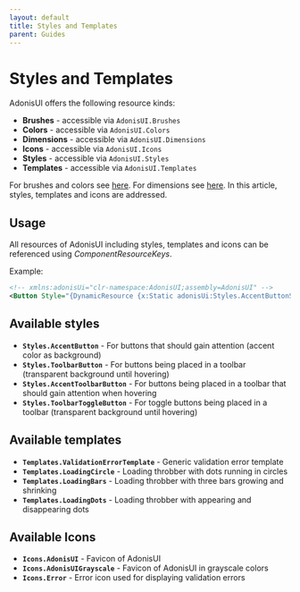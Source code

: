 ```yaml
---
layout: default
title: Styles and Templates
parent: Guides
---
```


# Styles and Templates

AdonisUI offers the following resource kinds:

- **Brushes** - accessible via `AdonisUI.Brushes`
- **Colors** - accessible via `AdonisUI.Colors`
- **Dimensions** - accessible via `AdonisUI.Dimensions`
- **Icons** - accessible via `AdonisUI.Icons`
- **Styles** - accessible via `AdonisUI.Styles`
- **Templates** - accessible via `AdonisUI.Templates`

For brushes and colors see [here](colors-and-brushes.md). For dimensions see [here](dimensions.md). In this article, styles, templates and icons are addressed.

## Usage

All resources of AdonisUI including styles, templates and icons can be referenced using *ComponentResourceKeys*.

Example:

```xml
<!-- xmlns:adonisUi="clr-namespace:AdonisUI;assembly=AdonisUI" -->
<Button Style="{DynamicResource {x:Static adonisUi:Styles.AccentButtonStyle}}"/>
```

## Available styles

- **`Styles.AccentButton`** - For buttons that should gain attention (accent color as background)
- **`Styles.ToolbarButton`** - For buttons being placed in a toolbar (transparent background until hovering)
- **`Styles.AccentToolbarButton`** - For buttons being placed in a toolbar that should gain attention when hovering
- **`Styles.ToolbarToggleButton`** - For toggle buttons being placed in a toolbar (transparent background until hovering)

## Available templates

- **`Templates.ValidationErrorTemplate`** - Generic validation error template
- **`Templates.LoadingCircle`** - Loading throbber with dots running in circles
- **`Templates.LoadingBars`** - Loading throbber with three bars growing and shrinking
- **`Templates.LoadingDots`** - Loading throbber with appearing and disappearing dots

## Available Icons

- **`Icons.AdonisUI`** - Favicon of AdonisUI
- **`Icons.AdonisUIGrayscale`** - Favicon of AdonisUI in grayscale colors
- **`Icons.Error`** - Error icon used for displaying validation errors
